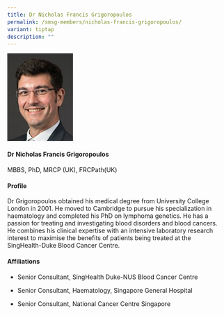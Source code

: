 ```yaml
---
title: Dr Nicholas Francis Grigoropoulos
permalink: /smsg-members/nicholas-francis-grigoropoulos/
variant: tiptap
description: ""
---
```

<p></p>
<div class="isomer-image-wrapper">
<img style="width: 30%;" height="auto" width="100%" alt="" src="/images/Singapore Myeloma Study Group/Member Photos/MTG___Dr_Nicholas_Francis_Grigoropoulos.png">
</div>
<h4><strong>Dr Nicholas Francis Grigoropoulos</strong></h4>
<p>MBBS, PhD, MRCP (UK), FRCPath(UK)</p>
<h4><strong>Profile</strong></h4>
<p>Dr Grigoropoulos obtained his medical degree from University College London
in 2001. He moved to Cambridge to pursue his specialization in haematology
and completed his PhD on lymphoma genetics. He has a passion for treating
and investigating blood disorders and blood cancers. He combines his clinical
expertise with an intensive laboratory research interest to maximise the
benefits of patients being treated at the SingHealth-Duke Blood Cancer
Centre.</p>
<h4><strong>Affiliations</strong>&nbsp;</h4>
<ul data-tight="true" class="tight">
<li>
<p>Senior Consultant, SingHealth Duke-NUS Blood Cancer Centre</p>
</li>
<li>
<p>Senior Consultant, Haematology, Singapore General Hospital</p>
</li>
<li>
<p>Senior Consultant, National Cancer Centre Singapore</p>
</li>
</ul>
<p></p>